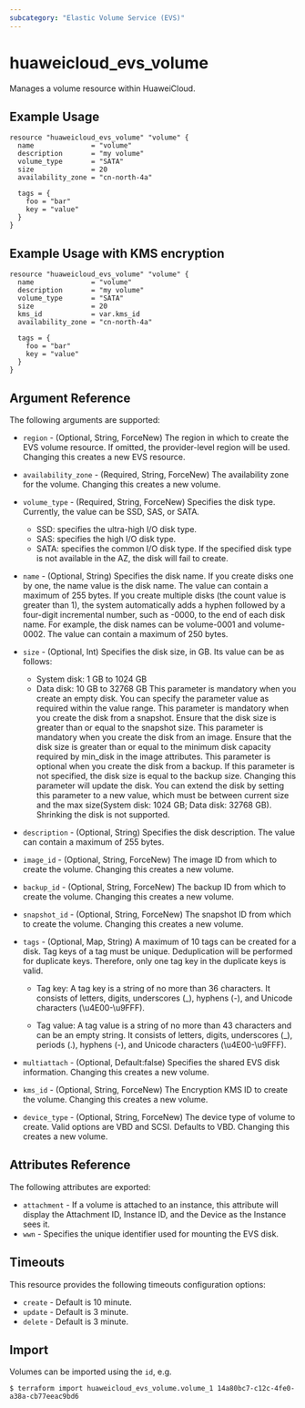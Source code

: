 ```yaml
---
subcategory: "Elastic Volume Service (EVS)"
---
```


# huaweicloud\_evs\_volume

Manages a volume resource within HuaweiCloud.

## Example Usage

```hcl
resource "huaweicloud_evs_volume" "volume" {
  name              = "volume"
  description       = "my volume"
  volume_type       = "SATA"
  size              = 20
  availability_zone = "cn-north-4a"

  tags = {
    foo = "bar"
    key = "value"
  }
}
```

## Example Usage with KMS encryption

```hcl
resource "huaweicloud_evs_volume" "volume" {
  name              = "volume"
  description       = "my volume"
  volume_type       = "SATA"
  size              = 20
  kms_id            = var.kms_id
  availability_zone = "cn-north-4a"

  tags = {
    foo = "bar"
    key = "value"
  }
}
```

## Argument Reference

The following arguments are supported:

* `region` - (Optional, String, ForceNew) The region in which to create the EVS volume resource. If omitted, the provider-level region will be used. Changing this creates a new EVS resource.

* `availability_zone` - (Required, String, ForceNew) The availability zone for the volume.
    Changing this creates a new volume.

* `volume_type` - (Required, String, ForceNew) Specifies the disk type.
    Currently, the value can be SSD, SAS, or SATA.
    - SSD: specifies the ultra-high I/O disk type.
    - SAS: specifies the high I/O disk type.
    - SATA: specifies the common I/O disk type.
    If the specified disk type is not available in the AZ, the disk will fail to create.

* `name` - (Optional, String) Specifies the disk name.
    If you create disks one by one, the name value is the disk name. The value can contain a maximum of 255 bytes.
    If you create multiple disks (the count value is greater than 1), the system automatically adds a hyphen followed 
    by a four-digit incremental number, such as -0000, to the end of each disk name. For example, 
    the disk names can be volume-0001 and volume-0002. The value can contain a maximum of 250 bytes.

* `size` - (Optional, Int) Specifies the disk size, in GB. Its value can be as follows:
    - System disk: 1 GB to 1024 GB
    - Data disk: 10 GB to 32768 GB
    This parameter is mandatory when you create an empty disk. You can specify the parameter value as required within the value range.
    This parameter is mandatory when you create the disk from a snapshot. Ensure that the disk size is greater than or equal to the snapshot size.
    This parameter is mandatory when you create the disk from an image. Ensure that the disk size is greater than or equal to 
    the minimum disk capacity required by min_disk in the image attributes.
    This parameter is optional when you create the disk from a backup. If this parameter is not specified, the disk size is equal to the backup size.
    Changing this parameter will update the disk. You can extend the disk by setting this parameter to a new value, which must be between current size
    and the max size(System disk: 1024 GB; Data disk: 32768 GB). Shrinking the disk is not supported.

* `description` - (Optional, String) Specifies the disk description. The value can contain a maximum of 255 bytes.

* `image_id` - (Optional, String, ForceNew) The image ID from which to create the volume.
    Changing this creates a new volume.

* `backup_id` - (Optional, String, ForceNew) The backup ID from which to create the volume.
    Changing this creates a new volume.

* `snapshot_id` - (Optional, String, ForceNew) The snapshot ID from which to create the volume.
    Changing this creates a new volume.

* `tags` - (Optional, Map, String) A maximum of 10 tags can be created for a disk.
    Tag keys of a tag must be unique. Deduplication will be performed for duplicate keys. 
    Therefore, only one tag key in the duplicate keys is valid.

    - Tag key: A tag key is a string of no more than 36 characters.
    It consists of letters, digits, underscores (_), hyphens (-), and Unicode characters (\u4E00-\u9FFF).

    - Tag value: A tag value is a string of no more than 43 characters and can be an empty string.
    It consists of letters, digits, underscores (_), periods (.), hyphens (-), and Unicode characters (\u4E00-\u9FFF).
	
* `multiattach` - (Optional, Default:false) Specifies the shared EVS disk information.
    Changing this creates a new volume.

* `kms_id` - (Optional, String, ForceNew) The Encryption KMS ID to create the volume.
    Changing this creates a new volume.

* `device_type` - (Optional, String, ForceNew) The device type of volume to create. Valid options are VBD and SCSI.
	Defaults to VBD. Changing this creates a new volume.

## Attributes Reference

The following attributes are exported:

* `attachment` - If a volume is attached to an instance, this attribute will
    display the Attachment ID, Instance ID, and the Device as the Instance
    sees it.
* `wwn` - Specifies the unique identifier used for mounting the EVS disk.

## Timeouts
This resource provides the following timeouts configuration options:
- `create` - Default is 10 minute.
- `update` - Default is 3 minute.
- `delete` - Default is 3 minute.

## Import

Volumes can be imported using the `id`, e.g.

```
$ terraform import huaweicloud_evs_volume.volume_1 14a80bc7-c12c-4fe0-a38a-cb77eeac9bd6
```
